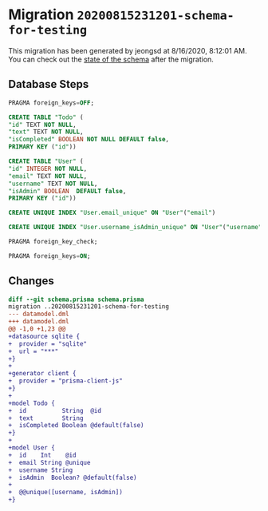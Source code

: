 # Migration `20200815231201-schema-for-testing`

This migration has been generated by jeongsd at 8/16/2020, 8:12:01 AM.
You can check out the [state of the schema](./schema.prisma) after the migration.

## Database Steps

```sql
PRAGMA foreign_keys=OFF;

CREATE TABLE "Todo" (
"id" TEXT NOT NULL,
"text" TEXT NOT NULL,
"isCompleted" BOOLEAN NOT NULL DEFAULT false,
PRIMARY KEY ("id"))

CREATE TABLE "User" (
"id" INTEGER NOT NULL,
"email" TEXT NOT NULL,
"username" TEXT NOT NULL,
"isAdmin" BOOLEAN  DEFAULT false,
PRIMARY KEY ("id"))

CREATE UNIQUE INDEX "User.email_unique" ON "User"("email")

CREATE UNIQUE INDEX "User.username_isAdmin_unique" ON "User"("username","isAdmin")

PRAGMA foreign_key_check;

PRAGMA foreign_keys=ON;
```

## Changes

```diff
diff --git schema.prisma schema.prisma
migration ..20200815231201-schema-for-testing
--- datamodel.dml
+++ datamodel.dml
@@ -1,0 +1,23 @@
+datasource sqlite {
+  provider = "sqlite"
+  url = "***"
+}
+
+generator client {
+  provider = "prisma-client-js"
+}
+
+model Todo {
+  id          String  @id
+  text        String
+  isCompleted Boolean @default(false)
+}
+
+model User {
+  id    Int    @id
+  email String @unique
+  username String
+  isAdmin  Boolean? @default(false)
+
+  @@unique([username, isAdmin])
+}
```


